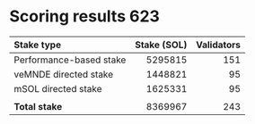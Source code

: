 # Scoring results 623

| Stake type              | Stake (SOL)    | Validators     |
|:------------------------|---------------:|---------------:|
| Performance-based stake | 5295815        | 151            |
| veMNDE directed stake   | 1448821        | 95             |
| mSOL directed stake     | 1625331        | 95             |
|                         |                |                |
| **Total stake**         | 8369967        | 243            |